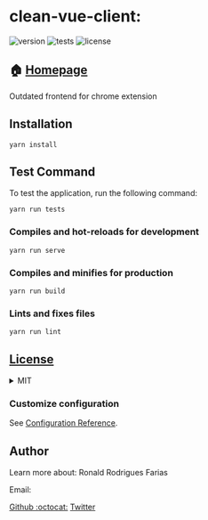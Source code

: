 # clean-vue-client:

![version](https://img.shields.io/badge/clean_vue_client-0.0.1-brightgreen.svg)  ![tests](https://img.shields.io/badge/tests-failing-red.svg) ![license](https://img.shields.io/badge/license-MIT-green.svg)

## :house: [Homepage]()
Outdated frontend for chrome extension


## Installation

    yarn install

## Test Command
To test the application, run the following command:

    yarn run tests


### Compiles and hot-reloads for development
```
yarn run serve
```

### Compiles and minifies for production
```
yarn run build
```

### Lints and fixes files
```
yarn run lint
```

## [License](LICENSE.md)
<details>
    <summary>MIT</summary>
MIT License

Copyright (c) 2019 Ronald Rodrigues Farias

Permission is hereby granted, free of charge, to any person obtaining a copy
of this software and associated documentation files (the "Software"), to deal
in the Software without restriction, including without limitation the rights
to use, copy, modify, merge, publish, distribute, sublicense, and/or sell
copies of the Software, and to permit persons to whom the Software is
furnished to do so, subject to the following conditions:

The above copyright notice and this permission notice shall be included in all
copies or substantial portions of the Software.

THE SOFTWARE IS PROVIDED "AS IS", WITHOUT WARRANTY OF ANY KIND, EXPRESS OR
IMPLIED, INCLUDING BUT NOT LIMITED TO THE WARRANTIES OF MERCHANTABILITY,
FITNESS FOR A PARTICULAR PURPOSE AND NONINFRINGEMENT. IN NO EVENT SHALL THE
AUTHORS OR COPYRIGHT HOLDERS BE LIABLE FOR ANY CLAIM, DAMAGES OR OTHER
LIABILITY, WHETHER IN AN ACTION OF CONTRACT, TORT OR OTHERWISE, ARISING FROM,
OUT OF OR IN CONNECTION WITH THE SOFTWARE OR THE USE OR OTHER DEALINGS IN THE
SOFTWARE.

</details>


### Customize configuration
See [Configuration Reference](https://cli.vuejs.org/config/).


## Author
Learn more about: Ronald Rodrigues Farias

Email: 

[Github :octocat:](https://github.com/ronald-tr)
[Twitter](https://twitter.com/)
